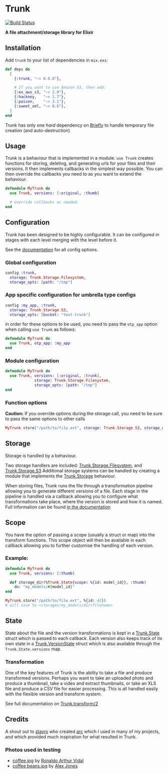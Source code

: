 # Trunk
[![Build Status](https://travis-ci.org/andrewtimberlake/trunk.svg?branch=master)](https://travis-ci.org/andrewtimberlake/trunk)

**A file attachment/storage library for Elixir**

## Installation

Add `trunk` to your list of dependencies in `mix.exs`:

```elixir
def deps do
  [
    {:trunk, "~> 0.0.8"},

    # If you want to use Amazon S3, then add:
    {:ex_aws_s3, "~> 2.0"},
    {:hackney,   "~> 1.7"},
    {:poison,    "~> 3.1"},
    {:sweet_xml, "~> 0.6"},
  ]
end
```

Trunk has only one *hard* dependency on [Briefly](https://hex.pm/packages/briefly) to handle temporary file creation (and auto-destruction)

## Usage

Trunk is a behaviour that is implemented in a module. `use Trunk` creates functions for storing, deleting, and generating urls for your files and their versions. It then implements callbacks in the simplest way possible. You can then override the callbacks you need to as you want to extend the behaviour.

```elixir
defmodule MyTrunk do
  use Trunk, versions: [:original, :thumb]

  # override callbacks as needed.
end
```

## Configuration

Trunk has been designed to be highly configurable. It can be configured in stages with each level merging with the level before it.

See the [documentation](https://hexdocs.pm/trunk/Trunk.html#module-options) for all config options.

### Global configuration
```elixir
config :trunk,
  storage: Trunk.Storage.Filesystem,
  storage_opts: [path: "/tmp"]
```

### App specific configuration for umbrella type configs
```elixir
config :my_app, :trunk,
  storage: Trunk.Storage.S3,
  storage_opts: [bucket: "test-trunk"]
```
in order for these options to be used, you need to pass the `otp_app` option when calling `use Trunk` as follows:
```elixir
defmodule MyTrunk do
  use Trunk, otp_app: :my_app
end
```

### Module configuration
```elixir
defmodule MyTrunk do
  use Trunk, versions: [:original, :trunk],
             storage: Trunk.Storage.Filesystem,
             storage_opts: [path: "/tmp"]
end
```

### Function options

**Caution:** If you override options during the storage call, you need to be sure to pass the same options to other calls

```elixir
MyTrunk.store("/path/to/file.ext", storage: Trunk.Storage.S3, storage_opts: [bucket: "test-trunk"])
```

## Storage

Storage is handled by a behaviour.

Two storage handlers are included: [Trunk.Storage.Filesystem](https://hexdocs.pm/trunk/Trunk.Storage.Filesystem.html), and [Trunk.Storage.S3](https://hexdocs.pm/trunk/Trunk.Storage.S3.html)
Additional storage systems can be handled by creating a module that implements the [Trunk.Storage](https://hexdocs.pm/trunk/Trunk.Storage.html) behaviour.

When storing files, Trunk runs the file through a transformation pipeline allowing you to generate different versions of a file.
Each stage in the pipeline is handled via a callback allowing you to configure what transformations take place, where the version is stored and how it is named.
Full information can be found [in the documentation](https://hexdocs.pm/trunk/Trunk.Storage.html#content)

## Scope

You have the option of passing a scope (usually a struct or map) into the transform functions. This scope object will then be available in each callback allowing you to further customise the handling of each version.

### Example:
```elixir
defmodule MyTrunk do
  use Trunk, versions: [:thumb]

  def storage_dir(%Trunk.State{scope: %{id: model_id}}, :thumb)
    do: "my_models/#{model_id}"
end

MyTrunk.store("/path/to/file.ext", %{id: 42})
# will save to <storage>/my_models/42/<filename>
```

## State

State about the file and the version transformations is kept in a [Trunk.State](https://hexdocs.pm/trunk/Trunk.State.html) struct which is passed to each callback. Each version also keeps track of its own state in a [Trunk.VersionState](https://hexdocs.pm/trunk/Trunk.VersionState.html) struct which is also available through the `Trunk.State.versions` map.

### Transformation

One of the key features of Trunk is the ability to take a file and produce transformed versions. Perhaps you want to take an uploaded photo and produce a thumbnail, take a video and extract thumbnails, or take an XLS file and produce a CSV file for easier processing.
This is all handled easily with the flexible version and transform system.

See full documentation on [Trunk.transform/2](https://hexdocs.pm/trunk/Trunk.html#c:transform/2)

## Credits

A shout out to [stavro](https://github.com/stavro) who created [arc](https://github.com/stavro/arc) which I used in many of my projects, and which provided much inspiration for what resulted in Trunk.

### Photos used in testing

- [coffee.jpg](https://unsplash.com/photos/Cdz_lvnl37k) by [Ronaldo Arthur Vidal](https://unsplash.com/@ronaldoav)
- [coffee beans.jpg](http://unsplash.com/photos/JS-QXqSGVE8) by [Alex Jones](https://unsplash.com/@alexjones)
